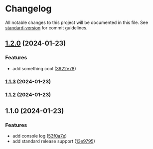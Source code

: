 # Changelog

All notable changes to this project will be documented in this file. See [standard-version](https://github.com/conventional-changelog/standard-version) for commit guidelines.

## [1.2.0](https://github.com/mbieb/sample/compare/v1.1.3...v1.2.0) (2024-01-23)


### Features

* add something cool ([3922e78](https://github.com/mbieb/sample/commit/3922e788ac05b09c818eafc366ca6c33cbb3a8fc))

### [1.1.3](https://github.com/mbieb/sample/compare/v1.1.2...v1.1.3) (2024-01-23)

### [1.1.2](https://github.com/mbieb/sample/compare/v1.1.0...v1.1.2) (2024-01-23)

## 1.1.0 (2024-01-23)


### Features

* add console log ([53f0a7e](https://github.com/mbieb/sample/commit/53f0a7e80c13db6d26554af46d1ab2716ba85270))
* add standard release support ([13e9795](https://github.com/mbieb/sample/commit/13e9795a6ee44117227b88655f2548db1b08dffe))
